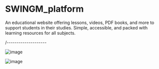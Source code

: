 # SWINGM_platform
An educational website offering lessons, videos, PDF books, and more to support students in their studies. Simple, accessible, and packed with learning resources for all subjects.


/--------------------


![image](https://github.com/user-attachments/assets/9262f192-2538-44d9-a579-99b0b38dc6ee)

![image](https://github.com/user-attachments/assets/99206f10-6c04-4ad1-bc90-766e646bc549)
